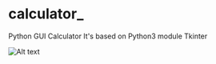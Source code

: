 # calculator_
Python GUI Calculator 
It's based on Python3
module Tkinter

![Alt text](https://unsplash.com/photos/young-asian-travel-woman-is-enjoying-with-beautiful-place-in-bangkok-thailand-_Fqoswmdmoo)
